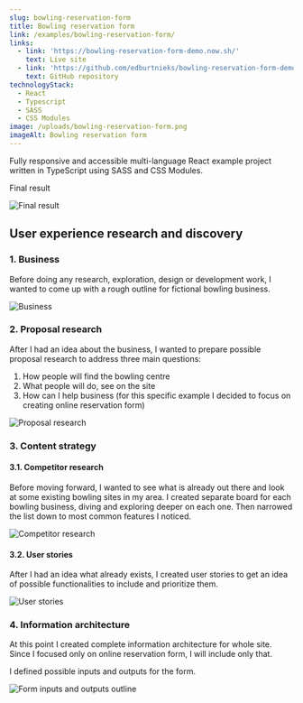 ```yaml
---
slug: bowling-reservation-form
title: Bowling reservation form
link: /examples/bowling-reservation-form/
links:
  - link: 'https://bowling-reservation-form-demo.now.sh/'
    text: Live site
  - link: 'https://github.com/edburtnieks/bowling-reservation-form-demo'
    text: GitHub repository
technologyStack:
  - React
  - Typescript
  - SASS
  - CSS Modules
image: /uploads/bowling-reservation-form.png
imageAlt: Bowling reservation form
---
```

Fully responsive and accessible multi-language React example project written in TypeScript using SASS and CSS Modules.

Final result

![Final result](/uploads/bowling-reservation-form.png)

## User experience research and discovery

<div>

<div>

### 1. Business

Before doing any research, exploration, design or development work, I wanted to come up with a rough outline for fictional bowling business.

</div>

<div class="themeable">

![Business](/uploads/bowling-reservation-form-business.png)

</div>

</div>

<div>

<div>

### 2. Proposal research

After I had an idea about the business, I wanted to prepare possible proposal research to address three main questions:

1. How people will find the bowling centre
2. What people will do, see on the site
3. How can I help business (for this specific example I decided to focus on creating online reservation form)

</div>

<div class="themeable">

![Proposal research](/uploads/bowling-reservation-form-proposal-research.png)

</div>

</div>

### 3. Content strategy

<div>

<div>

#### 3.1. Competitor research

Before moving forward, I wanted to see what is already out there and look at some existing bowling sites in my area. I created separate board for each bowling business, diving and exploring deeper on each one. Then narrowed the list down to most common features I noticed.

</div>

<div class="themeable">

![Competitor research](/uploads/bowling-reservation-form-competitor-research.png)

</div>

</div>

<div>

<div>

#### 3.2. User stories

After I had an idea what already exists, I created user stories to get an idea of possible functionalities to include and prioritize them.

</div>

<div class="themeable">

![User stories](/uploads/bowling-reservation-form-user-stories.png)

</div>

</div>

<div>

<div>

### 4. Information architecture

At this point I created complete information architecture for whole site. Since I focused only on online reservation form, I will include only that.

I defined possible inputs and outputs for the form.

</div>

<div class="themeable">

![Form inputs and outputs outline](/uploads/bowling-reservation-form-reservation-form.png)

</div>

</div>
